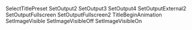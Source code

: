 SelectTitlePreset
SetOutput2
SetOutput3
SetOutput4
SetOutputExternal2
SetOutputFullscreen
SetOutputFullscreen2
TitleBeginAnimation
SetImageVisible
SetImageVisibleOff
SetImageVisibleOn

